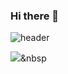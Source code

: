 ### Hi there 👋


![header](https://capsule-render.vercel.app/api?type=wave&color=auto&height=300&section=header&text=Welcome!%20&fontSize=70&fontAlignY=20&desc=ChanwoongGithub&descAlignY=40)



<img src="https://img.shields.io/badge/Python-3766AB?style=flat-square&logo=Python&logoColor=white"/></a>&nbsp 


<!--
**Leecw0610/Leecw0610** is a ✨ _special_ ✨ repository because its `README.md` (this file) appears on your GitHub profile.

Here are some ideas to get you started:

- 🔭 I’m currently working on ...
- 🌱 I’m currently learning ...
- 👯 I’m looking to collaborate on ...
- 🤔 I’m looking for help with ...
- 💬 Ask me about ...
- 📫 How to reach me: ...
- 😄 Pronouns: ...
- ⚡ Fun fact: ...
-->
